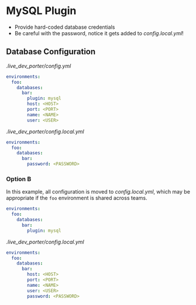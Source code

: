 # MySQL Plugin

* Provide hard-coded database credentials
* Be careful with the password, notice it gets added to _config.local.yml_!

## Database Configuration

_.live_dev_porter/config.yml_

```yaml
environments:
  foo:
    databases:
      bar:
        plugin: mysql
        host: <HOST>
        port: <PORT>
        name: <NAME>
        user: <USER>
```

_.live_dev_porter/config.local.yml_

```yaml
environments:
  foo:
    databases:
      bar:
        password: <PASSWORD>
```

### Option B

In this example, all configuration is moved to _config.local.yml_, which may be appropriate if the `foo` environment is shared across teams.

```yaml
environments:
  foo:
    databases:
      bar:
        plugin: mysql
```

_.live_dev_porter/config.local.yml_

```yaml
environments:
  foo:
    databases:
      bar:
        host: <HOST>
        port: <PORT>
        name: <NAME>
        user: <USER>
        password: <PASSWORD>
```
